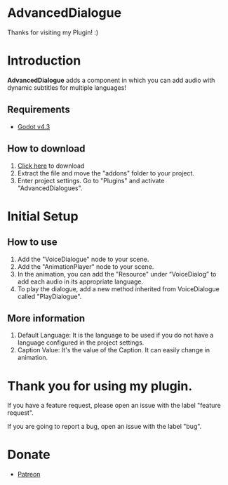 # AdvancedDialogue

Thanks for visiting my Plugin! :)

# Introduction

**AdvancedDialogue** adds a component in which you can add audio with dynamic subtitles for multiple languages!

## Requirements

- [Godot v4.3](https://godotengine.org/download/archive/4.3-stable/)

## How to download

1. [Click here](https://github.com/asN6a/AdvancedDialogues/archive/refs/heads/1.2.0.zip) to download
2. Extract the file and move the "addons" folder to your project.
3. Enter project settings. Go to "Plugins" and activate "AdvancedDialogues".

# Initial Setup

## How to use
1. Add the "VoiceDialogue" node to your scene.
2. Add the "AnimationPlayer" node to your scene.
3. In the animation, you can add the "Resource" under “VoiceDialog” to add each audio in its appropriate language.
4. To play the dialogue, add a new method inherited from VoiceDialogue called "PlayDialogue".

## More information

1. Default Language: It is the language to be used if you do not have a language configured in the project settings.
2. Caption Value: It's the value of the Caption. It can easily change in animation.

# Thank you for using my plugin.

If you have a feature request, please open an issue with the label "feature request".

If you are going to report a bug, open an issue with the label "bug".

# Donate

- [Patreon]([patreon.com/a6xdev])